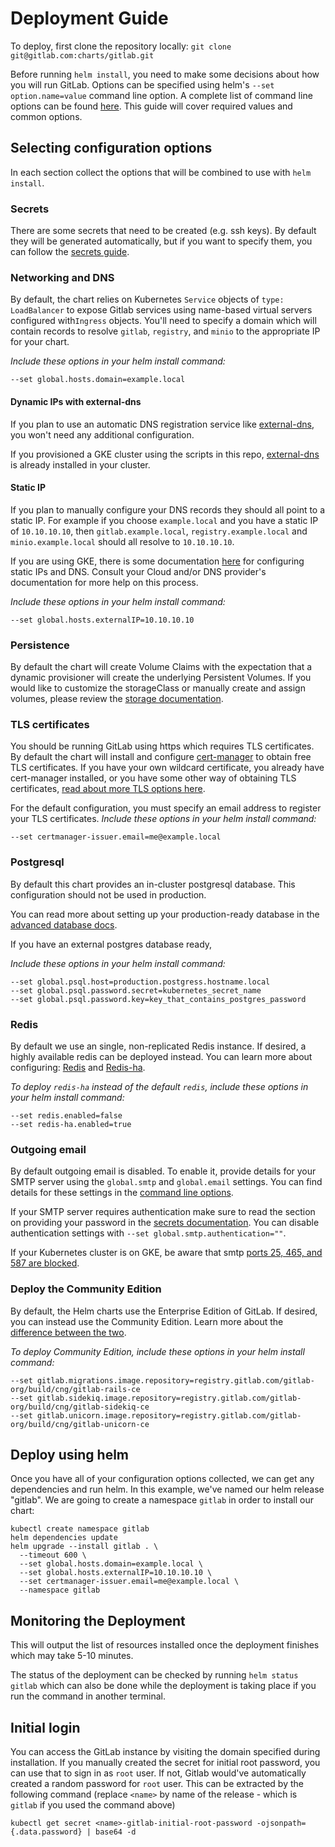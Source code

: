 # Deployment Guide

To deploy, first clone the repository locally: `git clone git@gitlab.com:charts/gitlab.git`

Before running `helm install`, you need to make some decisions about how you will run GitLab.
Options can be specified using helm's `--set option.name=value` command line option.
A complete list  of command line options can be found [here](./command-line-options.md).
This guide will cover required values and common options.

## Selecting configuration options

In each section collect the options that will be combined to use with `helm install`.

### Secrets

There are some secrets that need to be created (e.g. ssh keys). By default they will be generated automatically, but if you want to specify them, you can follow the [secrets guide](secrets.md).

### Networking and DNS

By default, the chart relies on Kubernetes `Service` objects of `type: LoadBalancer`
to expose Gitlab services using name-based virtual servers configured with`Ingress`
objects. You'll need to specify a domain which will contain records to resolve
`gitlab`, `registry`, and `minio` to the appropriate IP for your chart.

*Include these options in your helm install command:*
```
--set global.hosts.domain=example.local
```

#### Dynamic IPs with external-dns

If you plan to use an automatic DNS registration service like [external-dns](https://github.com/kubernetes-incubator/external-dns),
you won't need any additional configuration.

If you provisioned a GKE cluster using the scripts in this repo, [external-dns](https://github.com/kubernetes-incubator/external-dns)
is already installed in your cluster.

#### Static IP

If you plan to manually configure your DNS records they should all point to a
static IP. For example if you choose `example.local` and you have a static IP
of `10.10.10.10`, then `gitlab.example.local`, `registry.example.local` and
`minio.example.local` should all resolve to `10.10.10.10`.

If you are using GKE, there is some documentation [here](../cloud/gke.md#creating-the-external-ip)
for configuring static IPs and DNS. Consult your Cloud and/or DNS provider's
documentation for more help on this process.

*Include these options in your helm install command:*
```
--set global.hosts.externalIP=10.10.10.10
```

### Persistence

By default the chart will create Volume Claims with the expectation that a dynamic provisioner will create the underlying Persistent Volumes. If you would like to customize the storageClass or manually create and assign volumes, please review the [storage documentation](storage.md).

### TLS certificates

You should be running GitLab using https which requires TLS certificates. By default the
chart will install and configure [cert-manager](https://github.com/jetstack/cert-manager)
to obtain free TLS certificates.
If you have your own wildcard certificate, you already have cert-manager installed, or you
have some other way of obtaining TLS certificates, [read about more TLS options here](./tls.md).

For the default configuration, you must specify an email address to register your TLS
certificates.
*Include these options in your helm install command:*
```
--set certmanager-issuer.email=me@example.local
```

### Postgresql

By default this chart provides an in-cluster postgresql database. This
configuration should not be used in production.

You can read more about setting up your production-ready database in the [advanced database docs](../advanced/external-db/README.md).

If you have an external postgres database ready,

*Include these options in your helm install command:*
```
--set global.psql.host=production.postgress.hostname.local
--set global.psql.password.secret=kubernetes_secret_name
--set global.psql.password.key=key_that_contains_postgres_password
```

### Redis

By default we use an single, non-replicated Redis instance. If desired, a highly available redis can be deployed instead. You can learn more about configuring: [Redis](../charts/redis) and [Redis-ha](../charts/redis-ha).

*To deploy `redis-ha` instead of the default `redis`, include these options in your helm install command:*
```
--set redis.enabled=false
--set redis-ha.enabled=true
```

### Outgoing email

By default outgoing email is disabled. To enable it, provide details for your SMTP server
using the `global.smtp` and `global.email` settings. You can find details for these settings in the
[command line options](command-line-options.md#email-configuration).

If your SMTP server requires authentication make sure to read the section on providing
your password in the [secrets documentation](secrets.md#smtp-password).
You can disable authentication settings with `--set global.smtp.authentication=""`.

If your Kubernetes cluster is on GKE, be aware that smtp [ports 25, 465, and 587
are blocked](https://cloud.google.com/compute/docs/tutorials/sending-mail/#using_standard_email_ports).

### Deploy the Community Edition

By default, the Helm charts use the Enterprise Edition of GitLab. If desired, you can instead use the Community Edition. Learn more about the [difference between the two](https://about.gitlab.com/installation/ce-or-ee/).

*To deploy Community Edition, include these options in your helm install command:*
```
--set gitlab.migrations.image.repository=registry.gitlab.com/gitlab-org/build/cng/gitlab-rails-ce
--set gitlab.sidekiq.image.repository=registry.gitlab.com/gitlab-org/build/cng/gitlab-sidekiq-ce
--set gitlab.unicorn.image.repository=registry.gitlab.com/gitlab-org/build/cng/gitlab-unicorn-ce
```

## Deploy using helm
Once you have all of your configuration options collected, we can get any dependencies and
run helm. In this example, we've named our helm release "gitlab". We are going to create a namespace `gitlab` in order to install our chart:

```
kubectl create namespace gitlab
helm dependencies update
helm upgrade --install gitlab . \
  --timeout 600 \
  --set global.hosts.domain=example.local \
  --set global.hosts.externalIP=10.10.10.10 \
  --set certmanager-issuer.email=me@example.local \
  --namespace gitlab
```

## Monitoring the Deployment

This will output the list of resources installed once the deployment finishes which may take 5-10 minutes.

The status of the deployment can be checked by running `helm status gitlab` which can also be done while
the deployment is taking place if you run the command in another terminal.

## Initial login

You can access the GitLab instance by visiting the domain specified during
installation. If you manually created the secret for initial root password, you
can use that to sign in as `root` user. If not, Gitlab would've automatically
created a random password for `root` user. This can be extracted by the
following command (replace `<name>` by name of the release - which is `gitlab`
if you used the command above)

```
kubectl get secret <name>-gitlab-initial-root-password -ojsonpath={.data.password} | base64 -d
```

[secret-gl-certs]: secrets.md#gitlab-certificates
[secret-reg-certs]: secrets.md#registry-certificates
